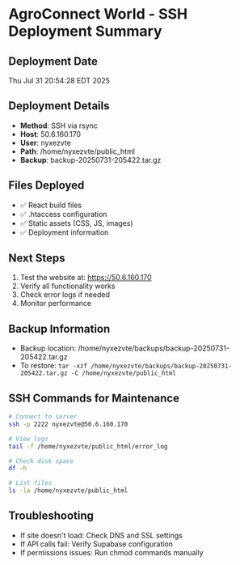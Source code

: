 # AgroConnect World - SSH Deployment Summary

## Deployment Date
Thu Jul 31 20:54:28 EDT 2025

## Deployment Details
- **Method**: SSH via rsync
- **Host**: 50.6.160.170
- **User**: nyxezvte
- **Path**: /home/nyxezvte/public_html
- **Backup**: backup-20250731-205422.tar.gz

## Files Deployed
- ✅ React build files
- ✅ .htaccess configuration
- ✅ Static assets (CSS, JS, images)
- ✅ Deployment information

## Next Steps
1. Test the website at: https://50.6.160.170
2. Verify all functionality works
3. Check error logs if needed
4. Monitor performance

## Backup Information
- Backup location: /home/nyxezvte/backups/backup-20250731-205422.tar.gz
- To restore: `tar -xzf /home/nyxezvte/backups/backup-20250731-205422.tar.gz -C /home/nyxezvte/public_html`

## SSH Commands for Maintenance
```bash
# Connect to server
ssh -p 2222 nyxezvte@50.6.160.170

# View logs
tail -f /home/nyxezvte/public_html/error_log

# Check disk space
df -h

# List files
ls -la /home/nyxezvte/public_html
```

## Troubleshooting
- If site doesn't load: Check DNS and SSL settings
- If API calls fail: Verify Supabase configuration
- If permissions issues: Run chmod commands manually
